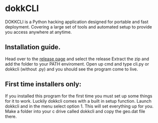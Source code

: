 # dokkCLI
DOKKCLI is a Python hacking application designed for portable and fast deployment.
Covering a large set of tools and automated setup to provide you access anywhere at anytime.


## Installation guide.
Head over to the [release page](https://github.com/SenpaiDesi/dokkCLI/releases) and select the release
Extract the zip and add the folder to your PATH enviroment.
Open up cmd and type cli.py or dokkcli (without .py)  and you should see the program come to live.

## First time installers only:
If you installed this program for the first time you must set up some things for it to work.
Luckily dokkcli comes with a built in setup function.
Launch dokkcli and in the menu select option 1.
This will set everything up for you.
Make a folder into your c drive called dokkcli  and copy the geo.dat file there.
